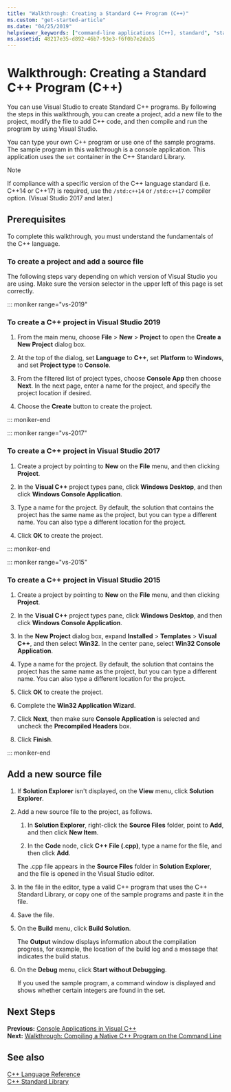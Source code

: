 ```yaml
---
title: "Walkthrough: Creating a Standard C++ Program (C++)"
ms.custom: "get-started-article"
ms.date: "04/25/2019"
helpviewer_keywords: ["command-line applications [C++], standard", "standard applications [C++]"]
ms.assetid: 48217e35-d892-46b7-93e3-f6f0b7e2da35
---
```

# Walkthrough: Creating a Standard C++ Program (C++)

You can use Visual Studio to create Standard C++ programs. By following the steps in this walkthrough, you can create a project, add a new file to the project, modify the file to add C++ code, and then compile and run the program by using Visual Studio.

You can type your own C++ program or use one of the sample programs. The sample program in this walkthrough is a console application. This application uses the `set` container in the C++ Standard Library.

> [!NOTE]
> If compliance with a specific version of the C++ language standard (i.e. C++14 or C++17) is required, use the `/std:c++14` or `/std:c++17` compiler option. (Visual Studio 2017 and later.)

## Prerequisites

To complete this walkthrough, you must understand the fundamentals of the C++ language.

### To create a project and add a source file

The following steps vary depending on which version of Visual Studio you are using. Make sure the version selector in the upper left of this page is set correctly.

::: moniker range="vs-2019"

### To create a C++ project in Visual Studio 2019

1. From the main menu, choose **File** > **New** > **Project** to open the **Create a New Project** dialog box.

1. At the top of the dialog, set  **Language** to **C++**, set **Platform** to **Windows**, and set **Project type** to **Console**.

1. From the filtered list of project types, choose **Console App** then choose **Next**. In the next page, enter a name for the project, and specify the project location if desired.

1. Choose the **Create** button to create the project.

::: moniker-end

::: moniker range="vs-2017"

### To create a C++ project in Visual Studio 2017

1. Create a project by pointing to **New** on the **File** menu, and then clicking **Project**.

1. In the **Visual C++** project types pane, click **Windows Desktop**, and then click **Windows Console Application**.

1. Type a name for the project. By default, the solution that contains the project has the same name as the project, but you can type a different name. You can also type a different location for the project.

1. Click **OK** to create the project.

::: moniker-end

::: moniker range="vs-2015"

### To create a C++ project in Visual Studio 2015

1. Create a project by pointing to **New** on the **File** menu, and then clicking **Project**.

1. In the **Visual C++** project types pane, click **Windows Desktop**, and then click **Windows Console Application**.

1. In the **New Project** dialog box, expand **Installed** > **Templates** > **Visual C++**, and then select **Win32**. In the center pane, select **Win32 Console Application**.

1. Type a name for the project. By default, the solution that contains the project has the same name as the project, but you can type a different name. You can also type a different location for the project.

1. Click **OK** to create the project.

1. Complete the **Win32 Application Wizard**.

1. Click **Next**, then make sure **Console Application** is selected and uncheck the **Precompiled Headers** box.

1. Click **Finish**.

::: moniker-end

## Add a new source file

1. If **Solution Explorer** isn't displayed, on the **View** menu, click **Solution Explorer**.

1. Add a new source file to the project, as follows.

   1. In **Solution Explorer**, right-click the **Source Files** folder, point to **Add**, and then click **New Item**.

   1. In the **Code** node, click **C++ File (.cpp)**, type a name for the file, and then click **Add**.

   The .cpp file appears in the **Source Files** folder in **Solution Explorer**, and the file is opened in the Visual Studio editor.

1. In the file in the editor, type a valid C++ program that uses the C++ Standard Library, or copy one of the sample programs and paste it in the file.

1. Save the file.

1. On the **Build** menu, click **Build Solution**.

   The **Output** window displays information about the compilation progress, for example, the location of the build log and a message that indicates the build status.

1. On the **Debug** menu, click **Start without Debugging**.

   If you used the sample program, a command window is displayed and shows whether certain integers are found in the set.

## Next Steps

**Previous:** [Console Applications in Visual C++](../windows/console-applications-in-visual-cpp.md)<br/>
**Next:** [Walkthrough: Compiling a Native C++ Program on the Command Line](../build/walkthrough-compiling-a-native-cpp-program-on-the-command-line.md)

## See also

[C++ Language Reference](../cpp/cpp-language-reference.md)<br/>
[C++ Standard Library](../standard-library/cpp-standard-library-reference.md)
